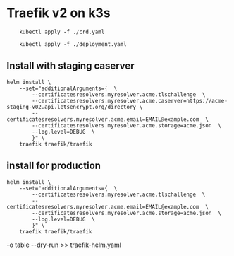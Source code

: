 # Traefik v2 on k3s
```
    kubectl apply -f ./crd.yaml
```

```
    kubectl apply -f ./deployment.yaml
```

## Install with staging caserver
```
helm install \
    --set="additionalArguments={  \
        --certificatesresolvers.myresolver.acme.tlschallenge  \
        --certificatesresolvers.myresolver.acme.caserver=https://acme-staging-v02.api.letsencrypt.org/directory \
        --certificatesresolvers.myresolver.acme.email=EMAIL@example.com  \
        --certificatesresolvers.myresolver.acme.storage=acme.json  \
        --log.level=DEBUG  \
        }" \
    traefik traefik/traefik
```

## install for production
```
helm install \
    --set="additionalArguments={  \
        --certificatesresolvers.myresolver.acme.tlschallenge  \
        --certificatesresolvers.myresolver.acme.email=EMAIL@example.com  \
        --certificatesresolvers.myresolver.acme.storage=acme.json  \
        --log.level=DEBUG  \
        }" \
    traefik traefik/traefik
```


 -o table --dry-run >> traefik-helm.yaml
